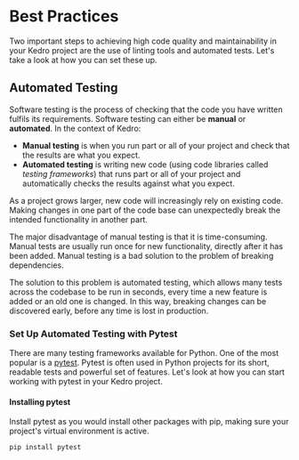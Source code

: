 # Best Practices

Two important steps to achieving high code quality and maintainability in your Kedro project are the use of linting tools and automated tests. Let's take a look at how you can set these up.

## Automated Testing

Software testing is the process of checking that the code you have written fulfils its requirements. Software testing can either be **manual** or **automated**. In the context of Kedro:
- **Manual testing** is when you run part or all of your project and check that the results are what you expect.
- **Automated testing** is writing new code (using code libraries called _testing frameworks_) that runs part or all of your project and automatically checks the results against what you expect.

As a project grows larger, new code will increasingly rely on existing code. Making changes in one part of the code base can unexpectedly break the intended functionality in another part.

The major disadvantage of manual testing is that it is time-consuming. Manual tests are usually run once for new functionality, directly after it has been added. Manual testing is a bad solution to the problem of breaking dependencies.

The solution to this problem is automated testing, which allows many tests across the codebase to be run in seconds, every time a new feature is added or an old one is changed. In this way, breaking changes can be discovered early, before any time is lost in production.

### Set Up Automated Testing with Pytest

There are many testing frameworks available for Python. One of the most popular is a [pytest](https://docs.pytest.org/). Pytest is often used in Python projects for its short, readable tests and powerful set of features. Let's look at how you can start working with pytest in your Kedro project.

#### Installing pytest

Install pytest as you would install other packages with pip, making sure your project's virtual environment is active.

```bash
pip install pytest
```